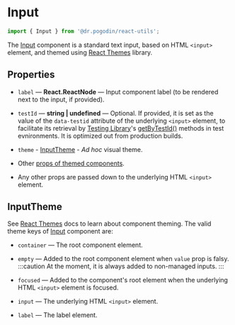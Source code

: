 # Input
```jsx
import { Input } from '@dr.pogodin/react-utils';
```
The [Input] component is a standard text input, based on HTML `<input>` element,
and themed using [React Themes] library.

## Properties

- `label` &mdash; **React.ReactNode** &mdash; Input component label
  (to be rendered next to the input, if provided).

- `testId` &mdash; **string | undefined** &mdash; Optional. If provided, it is
  set as the value of the `data-testid` attribute of the underlying `<input>`
  element, to facilitate its retrieval by [Testing Library]'s [getByTestId()]
  methods in test evnironments. It is optimized out from production builds.

- `theme` - [InputTheme] - _Ad hoc_ visual theme.
- Other [props of themed components](https://www.npmjs.com/package/@dr.pogodin/react-themes#themed-component-properties).
- Any other props are passed down to the underlying HTML `<input>` element.

## InputTheme

See [React Themes] docs to learn about component theming. The valid theme keys
of [Input] component are:
- `container` &mdash; The root component element.

- `empty` &mdash; Added to the root component element when `value` prop
  is falsy.
  :::caution
  At the moment, it is always added to non-managed inputs.
  :::

- `focused` &mdash; Added to the component's root element when the underlying
  HTML `<input>` element is focused.

- `input` &mdash; The underlying HTML `<input>` element.
- `label` &mdash; The label element.

[getByTestId()]: https://testing-library.com/docs/queries/bytestid
[Input]: #
[InputTheme]: #inputtheme
[React Themes]: https://dr.pogodin.studio/docs/react-themes
[Testing Library]: https://testing-library.com
